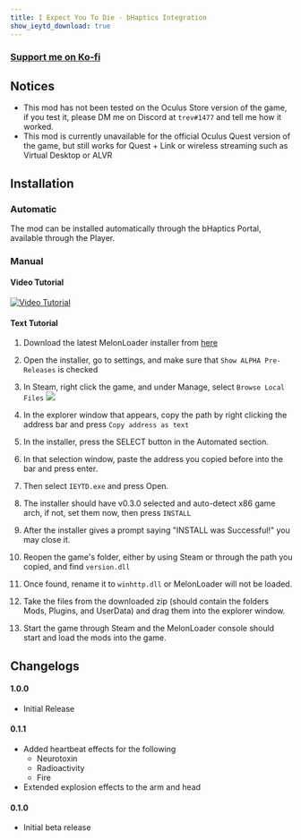```yaml
---
title: I Expect You To Die - bHaptics Integration
show_ieytd_download: true
---
```


### [Support me on Ko-fi](https://ko-fi.com/trevtv)

## Notices
- This mod has not been tested on the Oculus Store version of the game, if you test it, please DM me on Discord at `trev#1477` and tell me how it worked.
- This mod is currently unavailable for the official Oculus Quest version of the game, but still works for Quest + Link or wireless streaming such as Virtual Desktop or ALVR

## Installation

### Automatic
The mod can be installed automatically through the bHaptics Portal, available through the Player.

### Manual

#### Video Tutorial
[![Video Tutorial](https://i.imgur.com/YKbmnef.png)](http://www.youtube.com/watch?v=XtIIeOzcORs "I Expect You To Die - bHaptics Integration Mod Installation")

#### Text Tutorial
1. Download the latest MelonLoader installer from [here](https://github.com/LavaGang/MelonLoader.Installer/releases/)
2. Open the installer, go to settings, and make sure that `Show ALPHA Pre-Releases` is checked
3. In Steam, right click the game, and under Manage, select `Browse Local Files` ![](https://i.imgur.com/fK4N0SF.png)

4. In the explorer window that appears, copy the path by right clicking the address bar and press `Copy address as text`
5. In the installer, press the SELECT button in the Automated section.
6. In that selection window, paste the address you copied before into the bar and press enter.
7. Then select `IEYTD.exe` and press Open.
8. The installer should have v0.3.0 selected and auto-detect x86 game arch, if not, set them now, then press `INSTALL`
9. After the installer gives a prompt saying "INSTALL was Successful!" you may close it.
10. Reopen the game's folder, either by using Steam or through the path you copied, and find `version.dll`
11. Once found, rename it to `winhttp.dll` or MelonLoader will not be loaded.
12. Take the files from the downloaded zip (should contain the folders Mods, Plugins, and UserData) and drag them into the explorer window.
13. Start the game through Steam and the MelonLoader console should start and load the mods into the game.

## Changelogs

#### 1.0.0
 - Initial Release

#### 0.1.1
 - Added heartbeat effects for the following
    - Neurotoxin
    - Radioactivity
    - Fire
 - Extended explosion effects to the arm and head

#### 0.1.0
 - Initial beta release